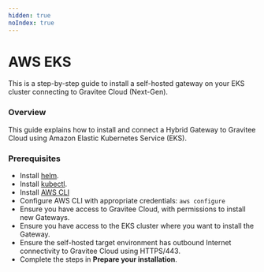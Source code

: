 ```yaml
---
hidden: true
noIndex: true
---
```


# AWS EKS

This is a step-by-step guide to install a self-hosted gateway on your EKS cluster connecting to Gravitee Cloud (Next-Gen).

### Overview&#x20;

This guide explains how to install and connect a Hybrid Gateway to Gravitee Cloud using Amazon Elastic Kubernetes Service (EKS).

### Prerequisites&#x20;

* Install [helm](https://helm.sh/docs/intro/install/).
* Install [kubectl](https://kubernetes.io/docs/tasks/tools/install-kubectl/).
* Install [AWS CLI](https://docs.aws.amazon.com/cli/latest/userguide/getting-started-install.html)
* Configure AWS CLI with appropriate credentials: `aws configure`
* Ensure you have access to Gravitee Cloud, with permissions to install new Gateways.
* Ensure you have access to the EKS cluster where you want to install the Gateway.
* Ensure the self-hosted target environment has outbound Internet connectivity to Gravitee Cloud using HTTPS/443.
* Complete the steps in **Prepare your installation**.
